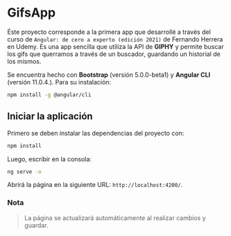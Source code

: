 # GifsApp

Éste proyecto corresponde a la primera app que desarrollé a través del curso de `Angular: de cero a experto (edición 2021)` de Fernando Herrera en Udemy. Es una app sencilla que utiliza la API de **GIPHY** y permite buscar los gifs que querramos a través de un buscador, guardando un historial de los mismos.

Se encuentra hecho con **Bootstrap** (versión 5.0.0-beta1) y **Angular CLI** (versión 11.0.4.). Para su instalación:

```bash
npm install -g @angular/cli
```

## Iniciar la aplicación

Primero se deben instalar las dependencias del proyecto con:

```bash
npm install
```

Luego, escribir en la consola:

```bash
ng serve -o
```

Abrirá la página en la siguiente URL: `http://localhost:4200/`.

### Nota

> La página se actualizará automáticamente al realizar cambios y guardar.
